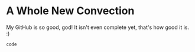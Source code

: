 A Whole New Convection
======================

My GitHub is so good, god! It isn't even complete yet, that's how good it is. :)

```
code
```
